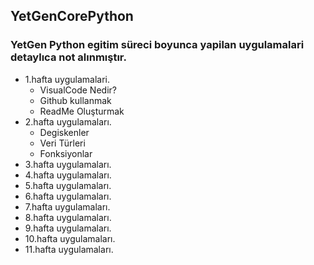 ## YetGenCorePython
### YetGen Python egitim süreci boyunca yapilan uygulamalari detaylıca not alınmıştır.

- 1.hafta uygulamalari. 
    - VisualCode Nedir?
    - Github kullanmak
    - ReadMe Oluşturmak
- 2.hafta uygulamaları.
    - Degiskenler
    - Veri Türleri
    - Fonksiyonlar
- 3.hafta uygulamaları.
- 4.hafta uygulamaları.
- 5.hafta uygulamaları.
- 6.hafta uygulamaları.
- 7.hafta uygulamaları.
- 8.hafta uygulamaları.
- 9.hafta uygulamaları.
- 10.hafta uygulamaları.
- 11.hafta uygulamaları.